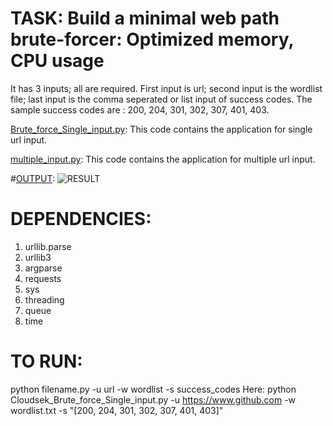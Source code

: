 
# TASK: Build a minimal web path brute-forcer: Optimized memory, CPU usage
It has 3 inputs; all are required.
First input is url; second input is the wordlist file; last input is the comma seperated or list input of success codes.
The sample success codes are : 200, 204, 301, 302, 307, 401, 403.

[Brute_force_Single_input.py](https://github.com/Rtiwary-1/CloudSek_Assignment/blob/main/Cloudsek_Brute_force_Single_input.py):
This code contains the application for single url input.

[multiple_input.py](https://github.com/Rtiwary-1/CloudSek_Assignment/blob/main/Cloudsek_multiple_input.py):
This code contains the application for multiple url input.

#[OUTPUT](https://github.com/Rtiwary-1/CloudSek_Assignment/blob/main/Output_code.PNG):
![RESULT](https://github.com/Rtiwary-1/CloudSek_Assignment/blob/main/Output_code.PNG)

# DEPENDENCIES:
1. urllib.parse
2. urllib3
3. argparse
4. requests
5. sys
6. threading
7. queue
8. time

# TO RUN:
python filename.py -u url -w wordlist -s success_codes
Here: python Cloudsek_Brute_force_Single_input.py -u https://www.github.com -w wordlist.txt -s "[200, 204, 301, 302, 307, 401, 403]"
